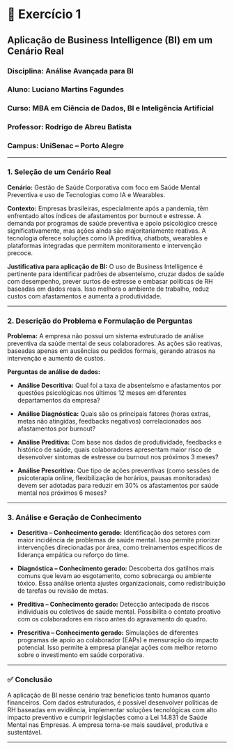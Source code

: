 # 📘 Exercício 1

## Aplicação de Business Intelligence (BI) em um Cenário Real

### **Disciplina:** Análise Avançada para BI

### **Aluno:** Luciano Martins Fagundes

### **Curso:** MBA em Ciência de Dados, BI e Inteligência Artificial

### **Professor:** Rodrigo de Abreu Batista

### **Campus:** UniSenac – Porto Alegre

---

### 1. Seleção de um Cenário Real

**Cenário:**
Gestão de Saúde Corporativa com foco em Saúde Mental Preventiva e uso de Tecnologias como IA e Wearables.

**Contexto:**
Empresas brasileiras, especialmente após a pandemia, têm enfrentado altos índices de afastamentos por burnout e estresse. A demanda por programas de saúde preventiva e apoio psicológico cresce significativamente, mas ações ainda são majoritariamente reativas. A tecnologia oferece soluções como IA preditiva, chatbots, wearables e plataformas integradas que permitem monitoramento e intervenção precoce.

**Justificativa para aplicação de BI:**
O uso de Business Intelligence é pertinente para identificar padrões de absenteísmo, cruzar dados de saúde com desempenho, prever surtos de estresse e embasar políticas de RH baseadas em dados reais. Isso melhora o ambiente de trabalho, reduz custos com afastamentos e aumenta a produtividade.

---

### 2. Descrição do Problema e Formulação de Perguntas

**Problema:**
A empresa não possui um sistema estruturado de análise preventiva da saúde mental de seus colaboradores. As ações são reativas, baseadas apenas em ausências ou pedidos formais, gerando atrasos na intervenção e aumento de custos.

**Perguntas de análise de dados:**

* **Análise Descritiva:**
  Qual foi a taxa de absenteísmo e afastamentos por questões psicológicas nos últimos 12 meses em diferentes departamentos da empresa?

* **Análise Diagnóstica:**
  Quais são os principais fatores (horas extras, metas não atingidas, feedbacks negativos) correlacionados aos afastamentos por burnout?

* **Análise Preditiva:**
  Com base nos dados de produtividade, feedbacks e histórico de saúde, quais colaboradores apresentam maior risco de desenvolver sintomas de estresse ou burnout nos próximos 3 meses?

* **Análise Prescritiva:**
  Que tipo de ações preventivas (como sessões de psicoterapia online, flexibilização de horários, pausas monitoradas) devem ser adotadas para reduzir em 30% os afastamentos por saúde mental nos próximos 6 meses?

---

### 3. Análise e Geração de Conhecimento

* **Descritiva – Conhecimento gerado:**
  Identificação dos setores com maior incidência de problemas de saúde mental. Isso permite priorizar intervenções direcionadas por área, como treinamentos específicos de liderança empática ou reforço do time.

* **Diagnóstica – Conhecimento gerado:**
  Descoberta dos gatilhos mais comuns que levam ao esgotamento, como sobrecarga ou ambiente tóxico. Essa análise orienta ajustes organizacionais, como redistribuição de tarefas ou revisão de metas.

* **Preditiva – Conhecimento gerado:**
  Detecção antecipada de riscos individuais ou coletivos de saúde mental. Possibilita o contato proativo com os colaboradores em risco antes do agravamento do quadro.

* **Prescritiva – Conhecimento gerado:**
  Simulações de diferentes programas de apoio ao colaborador (EAPs) e mensuração do impacto potencial. Isso permite à empresa planejar ações com melhor retorno sobre o investimento em saúde corporativa.

---

### ✅ Conclusão

A aplicação de BI nesse cenário traz benefícios tanto humanos quanto financeiros. Com dados estruturados, é possível desenvolver políticas de RH baseadas em evidência, implementar soluções tecnológicas com alto impacto preventivo e cumprir legislações como a Lei 14.831 de Saúde Mental nas Empresas. A empresa torna-se mais saudável, produtiva e sustentável.

---
